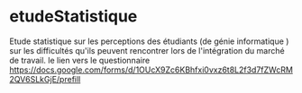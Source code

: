 # etudeStatistique
Etude statistique sur les perceptions des étudiants (de génie informatique ) sur les difficultés qu'ils peuvent rencontrer lors de l'intégration du marché de travail.
le lien vers le questionnaire https://docs.google.com/forms/d/1OUcX9Zc6KBhfxi0vxz6t8L2f3d7fZWcRM2QV6SLkGjE/prefill
